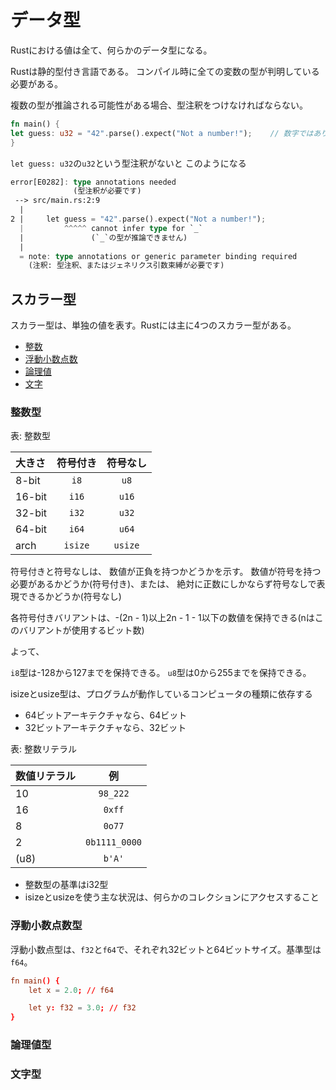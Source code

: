 # データ型

Rustにおける値は全て、何らかのデータ型になる。


Rustは静的型付き言語である。  コンパイル時に全ての変数の型が判明している必要がある。


複数の型が推論される可能性がある場合、型注釈をつけなければならない。


```rust
fn main() {
let guess: u32 = "42".parse().expect("Not a number!");    // 数字ではありません！
}
```
`let guess: u32`の`u32`という型注釈がないと  このようになる
```rust
error[E0282]: type annotations needed
              (型注釈が必要です)
 --> src/main.rs:2:9
  |
2 |     let guess = "42".parse().expect("Not a number!");
  |         ^^^^^ cannot infer type for `_`
  |               (`_`の型が推論できません)
  |
  = note: type annotations or generic parameter binding required
    (注釈: 型注釈、またはジェネリクス引数束縛が必要です)
```


## スカラー型
スカラー型は、単独の値を表す。Rustには主に4つのスカラー型がある。


- [整数](#整数型)
- [浮動小数点数](#浮動小数点数型)
- [論理値](#論理値型)
- [文字](#文字型)


### 整数型

表: 整数型


|大きさ|符号付き|符号なし|
|:------|:-------:|:-------:|
|8-bit|`i8`|`u8`|
|16-bit|`i16`|`u16`|
|32-bit|`i32`|`u32`|
|64-bit|`i64`|`u64`|
|arch|`isize`|`usize`|


符号付きと符号なしは、 数値が正負を持つかどうかを示す。  数値が符号を持つ必要があるかどうか(符号付き)、または、 絶対に正数にしかならず符号なしで表現できるかどうか(符号なし)


各符号付きバリアントは、-(2n - 1)以上2n - 1 - 1以下の数値を保持できる(nはこのバリアントが使用するビット数)


よって、


`i8`型は-128から127までを保持できる。 `u8`型は0から255までを保持できる。


isizeとusize型は、プログラムが動作しているコンピュータの種類に依存する
- 64ビットアーキテクチャなら、64ビット
- 32ビットアーキテクチャなら、32ビット


表: 整数リテラル


|数値リテラル|例|
|:-----------|:-----------:|
|10|`98_222`|
|16|`0xff`|
|8|`0o77`|
|2|`0b1111_0000`|
|(u8)|`b'A'`|


- 整数型の基準はi32型
- isizeとusizeを使う主な状況は、何らかのコレクションにアクセスすること


### 浮動小数点数型
浮動小数点型は、`f32`と`f64`で、それぞれ32ビットと64ビットサイズ。基準型は`f64`。
```rust:src/main.rc
fn main() {
    let x = 2.0; // f64

    let y: f32 = 3.0; // f32
}
```


### 論理値型
### 文字型
